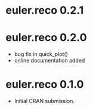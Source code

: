 # euler.reco 0.2.1

# euler.reco 0.2.0

* bug fix in quick_plot()
* online documentation added

# euler.reco 0.1.0

* Initial CRAN submission.
